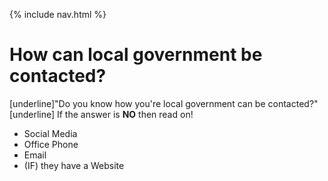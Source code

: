 {% include nav.html %}

#   How can local government be contacted?

[underline]"Do you know how you're local government can be contacted?"[underline]
If the answer is **NO** then read on!
- Social Media
- Office Phone
- Email
- (IF) they have a Website
